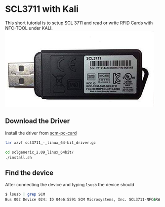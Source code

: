 # SCL3711 with Kali
This short tutorial is to setup SCL 3711 and read or write RFID Cards with NFC-TOOL under KALI.
![SDC3711](https://github.com/7h3cr0w/rfid-tutorials/blob/master/scl3711/scm3711.jpg)

## Download the Driver
Install the driver from [scm-pc-card](https://scm-pc-card.de/index.php?page=download&function=show_downloads&lang=en&product_id=610)

```bash
tar xzvf scl3711_-_linux_64-bit_driver.gz
```

```bash
cd sclgeneric_2.09_linux_64bit/
./install.sh
```

## Find the device
After connecting the device and typing `lsusb` the device should 

```bash
$ lsusb | grep SCM
Bus 002 Device 024: ID 04e6:5591 SCM Microsystems, Inc. SCL3711-NFC&RW
```
